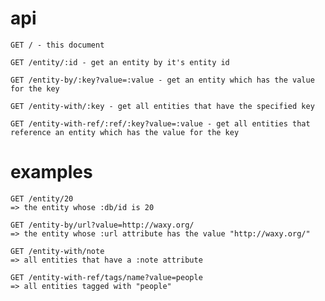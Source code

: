 # api

    GET / - this document

    GET /entity/:id - get an entity by it's entity id

    GET /entity-by/:key?value=:value - get an entity which has the value for the key

    GET /entity-with/:key - get all entities that have the specified key

    GET /entity-with-ref/:ref/:key?value=:value - get all entities that reference an entity which has the value for the key

# examples

    GET /entity/20
    => the entity whose :db/id is 20

    GET /entity-by/url?value=http://waxy.org/
    => the entity whose :url attribute has the value "http://waxy.org/"

    GET /entity-with/note
    => all entities that have a :note attribute

    GET /entity-with-ref/tags/name?value=people
    => all entities tagged with "people"
